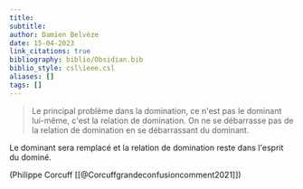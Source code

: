 ```yaml
---
title: 
subtitle:
author: Damien Belvèze
date: 15-04-2023
link_citations: true
bibliography: biblio/Obsidian.bib
biblio_style: csl\ieee.csl
aliases: []
tags: []
---
```



> Le principal problème dans la domination, ce n'est pas le dominant lui-même, c'est la relation de domination. On ne se débarrasse pas de la relation de domination en se débarrassant du dominant.

Le dominant sera remplacé et la relation de domination reste dans l'esprit du dominé. 


(Philippe Corcuff [[@Corcuffgrandeconfusioncomment2021]])

